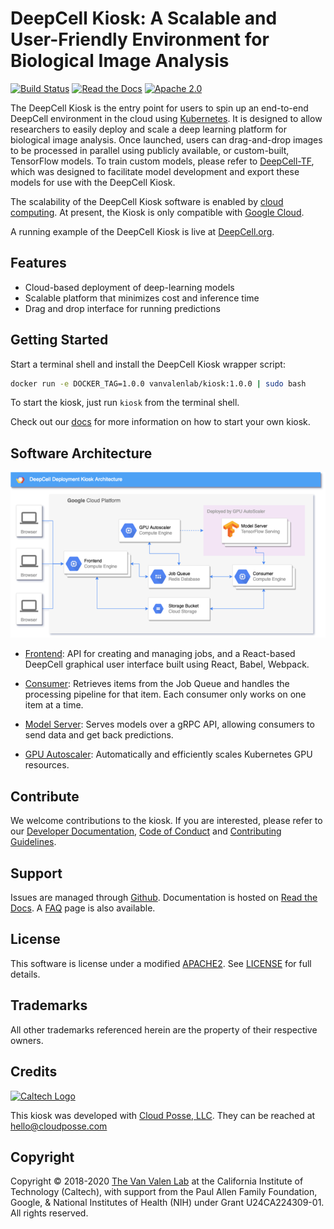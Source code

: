 # DeepCell Kiosk: A Scalable and User-Friendly Environment for Biological Image Analysis

[![Build Status](https://travis-ci.com/vanvalenlab/kiosk.svg?branch=master)](https://travis-ci.com/vanvalenlab/kiosk)
[![Read the Docs](https://img.shields.io/readthedocs/kiosk?logo=Read%20the%20Docs)](https://deepcell-kiosk.readthedocs.io/en/master)
[![Apache 2.0](https://img.shields.io/badge/License-Apache%202.0-blue.svg)](https://opensource.org/licenses/Apache-2.0)

The DeepCell Kiosk is the entry point for users to spin up an end-to-end DeepCell environment in the cloud using [Kubernetes](https://kubernetes.io/). It is designed to allow researchers to easily deploy and scale a deep learning platform for biological image analysis. Once launched, users can drag-and-drop images to be processed in parallel using publicly available, or custom-built, TensorFlow models. To train custom models, please refer to [DeepCell-TF](https://github.com/vanvalenlab/deepcell-tf), which was designed to facilitate model development and export these models for use with the DeepCell Kiosk.

The scalability of the DeepCell Kiosk software is enabled by [cloud computing](https://en.wikipedia.org/wiki/Cloud_computing). At present, the Kiosk is only compatible with [Google Cloud](https://cloud.google.com/).

A running example of the DeepCell Kiosk is live at [DeepCell.org](https://deepcell.org).

## Features

- Cloud-based deployment of deep-learning models
- Scalable platform that minimizes cost and inference time
- Drag and drop interface for running predictions

## Getting Started

Start a terminal shell and install the DeepCell Kiosk wrapper script:

```bash
docker run -e DOCKER_TAG=1.0.0 vanvalenlab/kiosk:1.0.0 | sudo bash
```

To start the kiosk, just run `kiosk` from the terminal shell.

Check out our [docs](https://deepcell-kiosk.readthedocs.io/en/master/GETTING_STARTED.html) for more information on how to start your own kiosk.

## Software Architecture

![Kiosk Architecture](https://raw.githubusercontent.com/vanvalenlab/kiosk/wg-docs-diagram/docs/images/Kiosk_Architecture.png)

- <a href="https://github.com/vanvalenlab/kiosk-frontend">Frontend</a>: API for creating and managing jobs, and a React-based DeepCell graphical user interface built using React, Babel, Webpack.

- <a href="https://github.com/vanvalenlab/kiosk-redis-consumer">Consumer</a>: Retrieves items from the Job Queue and handles the processing pipeline for that item. Each consumer only works on one item at a time.

- <a href="https://github.com/vanvalenlab/kiosk-tf-serving">Model Server</a>: Serves models over a gRPC API, allowing consumers to send data and get back predictions.

- <a href="https://github.com/vanvalenlab/kiosk-autoscaler">GPU Autoscaler</a>: Automatically and efficiently scales Kubernetes GPU resources.


## Contribute

We welcome contributions to the kiosk. If you are interested, please refer to our [Developer Documentation](https://deepcell-kiosk.readthedocs.io/en/master/DEVELOPER.html), [Code of Conduct](https://github.com/vanvalenlab/kiosk/blob/master/CODE_OF_CONDUCT.md) and [Contributing Guidelines](https://github.com/vanvalenlab/kiosk/blob/master/CONTRIBUTING.md).

## Support

Issues are managed through [Github](https://github.com/vanvalenlab/kiosk/issues).
Documentation is hosted on [Read the Docs](https://deepcell-kiosk.readthedocs.io/en/master).
A [FAQ](http://www.deepcell.org.faq) page is also available.

## License

This software is license under a modified [APACHE2](https://opensource.org/licenses/Apache-2.0). See [LICENSE](https://github.com/vanvalenlab/kiosk/blob/master/LICENSE) for full  details.

## Trademarks

All other trademarks referenced herein are the property of their respective owners.

## Credits

[![Caltech Logo](https://upload.wikimedia.org/wikipedia/commons/7/75/Caltech_Logo.svg)](http://www.vanvalen.caltech.edu/)

This kiosk was developed with [Cloud Posse, LLC](https://cloudposse.com). They can be reached at <hello@cloudposse.com>

## Copyright

Copyright © 2018-2020 [The Van Valen Lab](http://www.vanvalen.caltech.edu/) at the California Institute of Technology (Caltech), with support from the Paul Allen Family Foundation, Google, & National Institutes of Health (NIH) under Grant U24CA224309-01.
All rights reserved.
